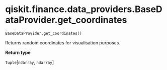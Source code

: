 # qiskit.finance.data\_providers.BaseDataProvider.get\_coordinates

`BaseDataProvider.get_coordinates()`

Returns random coordinates for visualisation purposes.

**Return type**

`Tuple`\[`ndarray`, `ndarray`]
